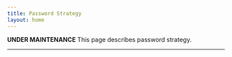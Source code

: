 ```yaml
---
title: Password Strategy
layout: home
---
```


**********UNDER MAINTENANCE**********
This page describes password strategy.

----